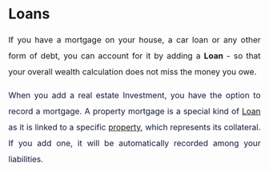# Loans

<p style="margin-left: 0in; font-size: 15px; font-family: margin-bottom: 8pt; line-height: 200%; text-align: justify;"><span style="font-size: 16px; line-height: 200%; font-family: color: rgb(19, 28, 60);">If you have a mortgage on your house, a car loan or any other form of debt, you can account for it by adding a <strong>Loan</strong> - <span style="line-height: 200%; font-family: color: rgb(19, 28, 60);">so that your overall wealth calculation does not miss the money you owe.</span> <strong><br/></strong></span></p>

<p style="margin-left: 0in; font-size: 15px; font-family: margin-bottom: 8pt; line-height: 200%; text-align: justify;"><span style="font-size: 16px;"><span dir="ltr" style="line-height: 200%; font-family: ; color: rgb(19, 28, 60);"><a dir="ltr" href="https://support.exirio.com/en/support/solutions/articles/80000516527"></a>When you add a real estate Investment, you have the option to record a mortgage. A <span !important;="" "helvetica="" -webkit-text-stroke-width:="" 0px;="" 16px;="" 2;="" 400;="" arial,="" display:="" float:="" font-size:="" font-style:="" font-variant-caps:="" font-variant-ligatures:="" font-weight:="" initial;="" inline="" justify;="" letter-spacing:="" neue",="" none;="" none;"="" normal;="" orphans:="" roboto,="" sans-serif;="" segoe="" style="color: rgb(19, 28, 60); font-family: -apple-system, BlinkMacSystemFont, " text-align:="" text-decoration-color:="" text-decoration-style:="" text-decoration-thickness:="" text-indent:="" text-transform:="" ui",="" white-space:="" widows:="" word-spacing:="">property mortgage</span> is a special kind of <a href="https://support.exirio.com/en/support/solutions/articles/80000369029">Loan</a> as it is linked to a specific <a href="https://support.exirio.com/en/support/solutions/articles/80000711207">property</a>, which represents its collateral. If you add one, it will be automatically recorded among your liabilities.&nbsp;</span><span style="line-height: 200%; font-family: color: rgb(19, 28, 60);">&nbsp; <br/></span></span></p>

<p style="margin-left: 0in; font-size: 15px; font-family: margin-bottom: 8pt; line-height: 200%; text-align: justify;"><span style="font-size: 16px; line-height: 200%; font-family: color: rgb(19, 28, 60);">&nbsp;</span></p>